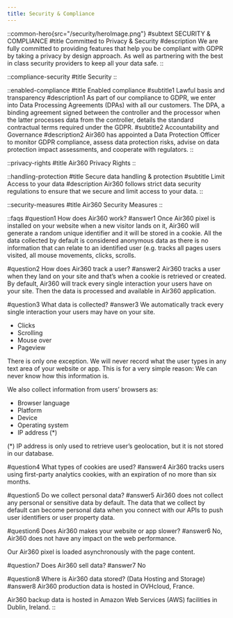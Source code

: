 ```yaml
---
title: Security & Compliance
---
```



::common-hero{src="/security/heroImage.png"}
#subtext
SECURITY & COMPLIANCE
#title
Committed to Privacy & Security
#description
We are fully committed to providing features that help you be compliant with GDPR by taking a privacy by design approach. As well as partnering with the best in class security providers to keep all your data safe.
::

::compliance-security
#title
Security
::

::enabled-compliance
#title
Enabled compliance
#subtitle1
Lawful basis and transparency
#description1
As part of our compliance to GDPR, we enter into Data Processing Agreements (DPAs) with all our customers. The DPA, a binding agreement signed between the controller and the processor when the latter processes data from the controller, details the standard contractual terms required under the GDPR.
#subtitle2
Accountability and Governance
#description2
Air360 has appointed a Data Protection Officer to monitor GDPR compliance, assess data protection risks, advise on data protection impact assessments, and cooperate with regulators.
::

::privacy-rights
#title
Air360 Privacy Rights
::

::handling-protection
#title
Secure data handling & protection
#subtitle
Limit Access to your data
#description
Air360 follows strict data security regulations to ensure that we secure and limit access to your data.
::

::security-measures
#title
Air360 Security Measures
::

::faqs
#question1
How does Air360 work? 
#answer1
Once Air360 pixel is installed on your website when a new visitor lands on it, Air360 will generate a random unique identifier and it will be stored in a cookie. All the data collected by default is considered anonymous data as there is no information that can relate to an identified user (e.g. tracks all pages users visited, all mouse movements, clicks, scrolls.

#question2
How does Air360 track a user?
#answer2
Air360 tracks a user when they land on your site and that’s when a cookie is retrieved or created. By default, Air360 will track every single interaction your users have on your site. Then the data is processed and available in Air360 application.

#question3
What data is collected?
#answer3
We automatically track every single interaction your users may have on your site.

- Clicks
- Scrolling
- Mouse over
- Pageview

There is only one exception. We will never record what the user types in any text area of your website or app. This is for a very simple reason: We can never know how this information is.

We also collect information from users’ browsers as:

- Browser language
- Platform
- Device
- Operating system
- IP address (*)

(*) IP address is only used to retrieve user’s geolocation, but it is not stored in our database.

#question4
What types of cookies are used? 
#answer4
Air360 tracks users using first-party analytics cookies, with an expiration of no more than six months.

#question5
Do we collect personal data?
#answer5
Air360 does not collect any personal or sensitive data by default. The data that we collect by default can become personal data when you connect with our APIs to push user identifiers or user property data.

#question6
Does Air360 makes your website or app slower?
#answer6
No, Air360 does not have any impact on the web performance. 

Our Air360 pixel is loaded asynchronously with the page content.

#question7
Does Air360 sell data?
#answer7
No

#question8
Where is Air360 data stored? (Data Hosting and Storage)
#answer8
Air360 production data is hosted in OVHcloud, France.

Air360 backup data is hosted in Amazon Web Services (AWS) facilities in Dublin, Ireland.
::